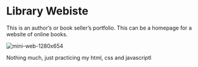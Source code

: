 # Library Webiste

This is an author’s or book seller’s portfolio. This can be a homepage for a website of online books.

![mini-web-1280x654](https://github.com/user-attachments/assets/6e7447f8-5c7d-43d5-941f-8fc03ea38032)

Nothing much, just practicing my html, css and javascriptl

